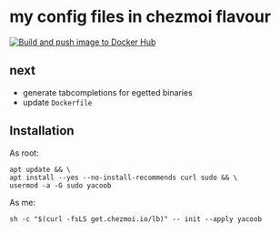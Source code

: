 # my config files in chezmoi flavour

[![Build and push image to Docker Hub](https://github.com/yacoob/dotfiles/actions/workflows/private_docker-image.yml/badge.svg?branch=main&event=push)](https://github.com/yacoob/dotfiles/actions/workflows/private_docker-image.yml)

## next

- generate tabcompletions for egetted binaries
- update `Dockerfile`

## Installation

As root:

```shell
apt update && \
apt install --yes --no-install-recommends curl sudo && \
usermod -a -G sudo yacoob
```

As me:

```shell
sh -c "$(curl -fsLS get.chezmoi.io/lb)" -- init --apply yacoob
```
